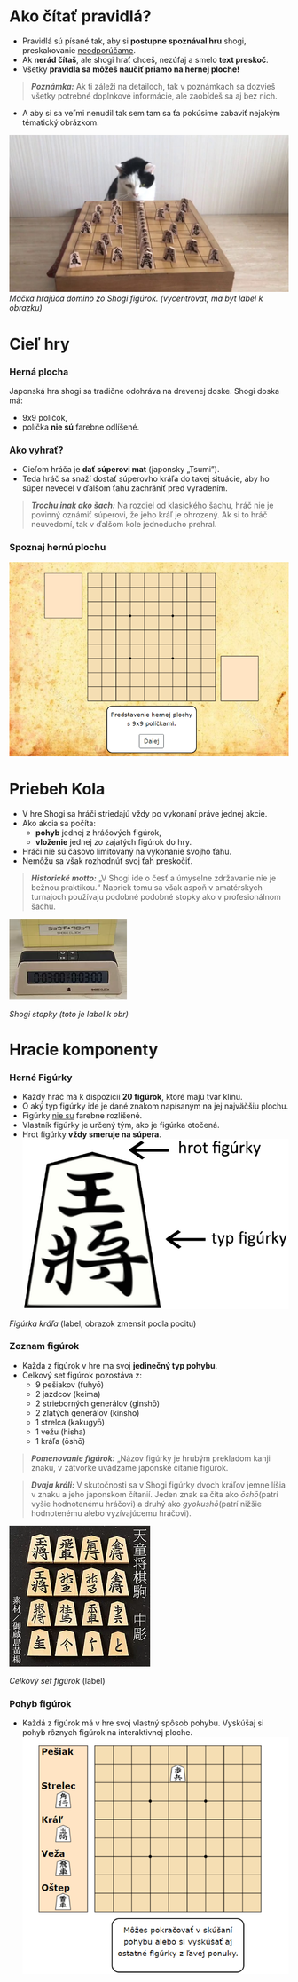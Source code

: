 # Ako čítať pravidlá?
- Pravidlá sú písané tak, aby si **postupne spoznával hru** shogi, preskakovanie <ins>neodporúčame</ins>.
- Ak **nerád čítaš**, ale shogi hrať chceš, nezúfaj a smelo **text preskoč**. 
- Všetky **pravidla sa môžeš naučiť priamo na hernej ploche!**
>**_Poznámka:_** Ak ti záleži na detailoch, tak v poznámkach sa dozvieš všetky potrebné doplnkové informácie, ale zaobídeš sa aj bez nich. 

- A aby si sa veľmi nenudil tak sem tam sa ťa pokúsime zabaviť nejakým tématický obrázkom.

![CAT](https://github.com/mihalova/Learn2Shogi/blob/master/pictures/tmp/cat.jpg)
*Mačka hrajúca domino zo Shogi figúrok. (vycentrovat, ma byt label k obrazku)*

# Cieľ hry
### Herná plocha
Japonská hra shogi sa tradične odohráva na drevenej doske. Shogi doska má:
- 9x9 políčok, 
- políčka **nie sú** farebne odlíšené.

### Ako vyhrať?
- Cieľom hráča je **dať súperovi mat** (japonsky „Tsumi”).
- Teda hráč sa snaží dostať súperovho kráľa do takej situácie, aby ho súper nevedel v ďalšom ťahu zachrániť pred vyradením.

 >**_Trochu inak ako šach:_** Na rozdiel od klasického šachu, hráč nie je povinný oznámiť súperovi, že jeho kráľ je ohrozený. Ak si to hráč neuvedomí, tak v ďalšom kole jednoducho prehral.
 
### Spoznaj hernú plochu

![HP](https://github.com/mihalova/Learn2Shogi/blob/master/pictures/tmp/r1.PNG)
# Priebeh Kola
* V hre Shogi sa hráči striedajú vždy po vykonaní práve jednej akcie.
* Ako akcia sa počíta:
  * **pohyb** jednej z hráčových figúrok,
  * **vloženie** jednej zo zajatých figúrok do hry.
* Hráči nie sú časovo limitovaný na vykonanie svojho ťahu.
* Nemôžu sa však rozhodnúť svoj ťah preskočiť.
>**_Historické motto:_** „V Shogi ide o česť a úmyselne zdržavanie nie je bežnou praktikou.“ Napriek tomu sa však aspoň v amatérskych turnajoch používaju podobné podobné stopky ako v profesionálnom šachu.

![Stopky](https://github.com/mihalova/Learn2Shogi/blob/master/pictures/rules/budik.png)

*Shogi stopky (toto je label k obr)*

# Hracie komponenty
### Herné Figúrky
- Každý hráč má k dispozícii **20 figúrok**, ktoré majú tvar klinu.
- O aký typ figúrky ide je dané znakom napísaným na jej najväčšiu plochu.
- Figúrky <ins>nie su</ins> farebne rozlíšené.
- Vlastník figúrky je určený tým, ako je figúrka otočená. 
- Hrot figúrky **vždy smeruje na súpera**.
![King](https://github.com/mihalova/Learn2Shogi/blob/master/pictures/king-rules.png)

*Figúrka kráľa* (label, obrazok zmensit podla pocitu)

### Zoznam figúrok
* Každa z figúrok v hre ma svoj **jedinečný typ pohybu**.
* Celkový set figúrok pozostáva z:
  * 9 pešiakov (fuhyō)
  * 2 jazdcov (keima)
  * 2 strieborných generálov (ginshō)
  * 2 zlatých generálov (kinshō)
  * 1 strelca (kakugyō)
  * 1 vežu (hisha)
  * 1 kráľa (ōshō)
  
>**_Pomenovanie figúrok:_** „Názov figúrky je hrubým prekladom kanji znaku, v zátvorke uvádzame japonské čítanie figúrok.

>**_Dvaja králi:_** V skutočnosti sa v Shogi figúrky dvoch kráľov jemne líšia v znaku a jeho japonskom čítanií. Jeden znak sa číta ako *ōshō*(patrí vyšie hodnotenému hráčovi) a druhý ako *gyokushō*(patrí nižšie hodnotenému alebo vyzívajúcemu hráčovi).   

![prehlad](https://github.com/mihalova/Learn2Shogi/blob/master/pictures/rules/prehlad.png)

*Celkový set figúrok* (label)

### Pohyb figúrok
* Každá z figúrok má v hre svoj vlastný spôsob pohybu. Vyskúšaj si pohyb rôznych figúrok na interaktivnej ploche.
![prehlad](https://github.com/mihalova/Learn2Shogi/blob/master/pictures/tmp/r2.PNG)
